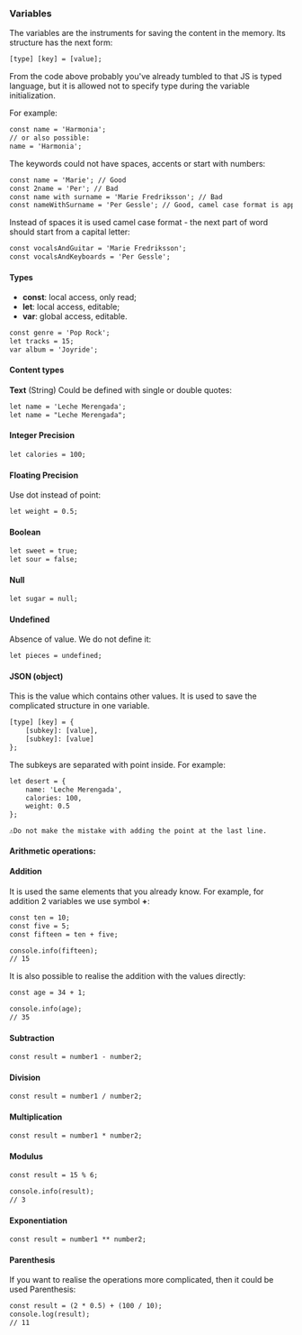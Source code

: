 ### Variables

The variables are the instruments for saving the content in the memory.
Its structure has the next form:

```html
[type] [key] = [value];
```
From the code above probably you've already tumbled to that JS is typed language, 
but it is allowed not to specify type during the variable initialization.

For example:

```html
const name = 'Harmonia';
// or also possible:
name = 'Harmonia';
```

The keywords could not have spaces, accents or start with numbers:

```html
const name = 'Marie'; // Good
const 2name = 'Per'; // Bad
const name with surname = 'Marie Fredriksson'; // Bad
const nameWithSurname = 'Per Gessle'; // Good, camel case format is applicable
```

Instead of spaces it is used camel case format - the next part of word should start from a capital letter:

```html
const vocalsAndGuitar = 'Marie Fredriksson';
const vocalsAndKeyboards = 'Per Gessle';
```

#### Types

* **const**: local access, only read;
* **let**: local access, editable;
* **var**: global access, editable.

```html
const genre = 'Pop Rock';
let tracks = 15;
var album = 'Joyride';
```

#### Content types

**Text** (String)
Could be defined with single or double quotes:

```html
let name = 'Leche Merengada';
let name = "Leche Merengada";
```

#### Integer Precision

```html
let calories = 100;
```

#### Floating Precision
Use dot instead of point:

```html
let weight = 0.5;
```

#### Boolean

```html
let sweet = true;
let sour = false;
```

#### Null

```html
let sugar = null;
```

#### Undefined
Absence of value. We do not define it:

```html
let pieces = undefined;
```

#### JSON (object)

This is the value which contains other values.
It is used to save the complicated structure in one variable.

```html
[type] [key] = {
    [subkey]: [value],
    [subkey]: [value]
};
```

The subkeys are separated with point inside.
For example:

```html
let desert = {
	name: 'Leche Merengada',
	calories: 100,
	weight: 0.5
};
```

```textmate
⚠️Do not make the mistake with adding the point at the last line.
```

#### Arithmetic operations:

#### Addition

It is used the same elements that you already know.
For example, for addition 2 variables we use symbol **+**:

```html
const ten = 10;
const five = 5;
const fifteen = ten + five;

console.info(fifteen);
// 15
```

It is also possible to realise the addition with the values directly:

```html
const age = 34 + 1;

console.info(age);
// 35
```

#### Subtraction

```html
const result = number1 - number2;
```

#### Division

```html
const result = number1 / number2;
```

#### Multiplication

```html
const result = number1 * number2;
```

#### Modulus

```html
const result = 15 % 6;

console.info(result);
// 3
```

#### Exponentiation

```html
const result = number1 ** number2;
```

#### Parenthesis
If you want to realise the operations more complicated, then it could be used Parenthesis:

```html
const result = (2 * 0.5) + (100 / 10);
console.log(result);
// 11
```